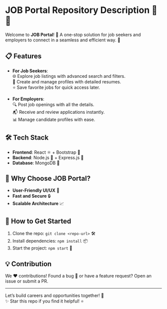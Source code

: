 # JOB Portal Repository Description 🌟💼

Welcome to **JOB Portal**! 🎉 A one-stop solution for job seekers and employers to connect in a seamless and efficient way. 🚀

## 📋 Features
- **For Job Seekers**:  
  🌐 Explore job listings with advanced search and filters.  
  📝 Create and manage profiles with detailed resumes.  
  ⭐ Save favorite jobs for quick access later.  

- **For Employers**:  
  🔍 Post job openings with all the details.  
  📬 Receive and review applications instantly.  
  📊 Manage candidate profiles with ease.  

## 🛠️ Tech Stack
- **Frontend**: React ⚛️ + Bootstrap 💄  
- **Backend**: Node.js 🌳 + Express.js 🚂  
- **Database**: MongoDB 🍃  

## 🌟 Why Choose JOB Portal?  
- **User-Friendly UI/UX** 🎨  
- **Fast and Secure** 🔒  
- **Scalable Architecture** 📈  

## 🚧 How to Get Started  
1. Clone the repo: `git clone <repo-url>` 🛠️  
2. Install dependencies: `npm install` 📦  
3. Start the project: `npm start` 🚀  

## 💡 Contribution  
We ❤️ contributions! Found a bug 🐛 or have a feature request? Open an issue or submit a PR.  

---

Let’s build careers and opportunities together! 🌈  
✨ Star this repo if you find it helpful! ⭐
